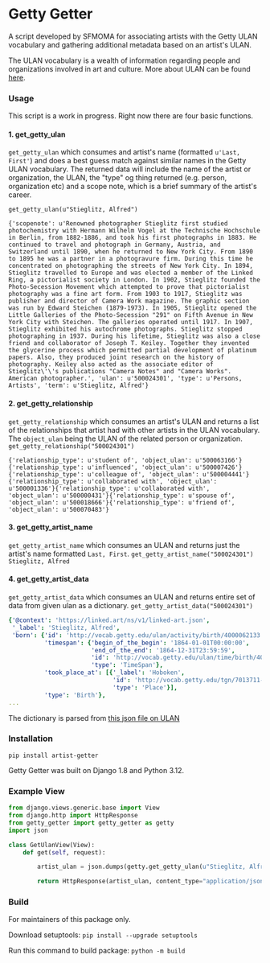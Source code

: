 # Getty Getter

A script developed by SFMOMA for associating artists with the Getty ULAN vocabulary and gathering additional metadata based on an artist's ULAN.

The ULAN vocabulary is a wealth of information regarding people and organizations involved in art and culture.  More about ULAN can be found [here](http://www.getty.edu/research/tools/vocabularies/ulan/about.html).

### Usage

This script is a work in progress.  Right now there are four basic functions.


#### 1. get_getty_ulan
`get_getty_ulan` which consumes and artist's name (formatted 	`u'Last, First'`) and does a best guess match against similar names in the Getty ULAN vocabulary.  The returned data will include the name of the artist or organization, the ULAN, the "type" og thing returned (e.g. person, organization etc) and a scope note, which is a brief summary of the artist's career.

`get_getty_ulan(u"Stieglitz, Alfred")`
```
{'scopenote': u'Renowned photographer Stieglitz first studied photochemistry with Hermann Wilhelm Vogel at the Technische Hochschule in Berlin, from 1882-1886, and took his first photographs in 1883. He continued to travel and photograph in Germany, Austria, and Switzerland until 1890, when he returned to New York City. From 1890 to 1895 he was a partner in a photogravure firm. During this time he concentrated on photographing the streets of New York City. In 1894, Stieglitz travelled to Europe and was elected a member of the Linked Ring, a pictorialist society in London. In 1902, Stieglitz founded the Photo-Secession Movement which attempted to prove that pictorialist photography was a fine art form. From 1903 to 1917, Stieglitz was publisher and director of Camera Work magazine. The graphic section was run by Edward Steichen (1879-1973). In 1905, Stieglitz opened the Little Galleries of the Photo-Secession "291" on Fifth Avenue in New York City with Steichen. The galleries operated until 1917. In 1907, Stieglitz exhibited his autochrome photographs. Stieglitz stopped photographing in 1937. During his lifetime, Stieglitz was also a close friend and collaborator of Joseph T. Keiley. Together they invented the glycerine process which permitted partial development of platinum papers. Also, they produced joint research on the history of photography. Keiley also acted as the associate editor of Stieglitz\'\'s publications "Camera Notes" and "Camera Works". American photographer.', 'ulan': u'500024301', 'type': u'Persons, Artists', 'term': u'Stieglitz, Alfred'}
```

#### 2. get_getty_relationship
`get_getty_relationship` which consumes an artist's ULAN and returns a list of the relationships that artist had with other artists in the ULAN vocabulary.  The `object_ulan` being the ULAN of the related person or organization.
`get_getty_relationship("500024301")`
```
{'relationship_type': u'student of', 'object_ulan': u'500063166'}{'relationship_type': u'influenced', 'object_ulan': u'500007426'}{'relationship_type': u'colleague of', 'object_ulan': u'500004441'}{'relationship_type': u'collaborated with', 'object_ulan': u'500001336'}{'relationship_type': u'collaborated with', 'object_ulan': u'500000431'}{'relationship_type': u'spouse of', 'object_ulan': u'500018666'}{'relationship_type': u'friend of', 'object_ulan': u'500070483'}
```

#### 3. get_getty_artist_name
`get_getty_artist_name` which consumes an ULAN and returns just the artist's name formatted `Last, First`.
`get_getty_artist_name("500024301")`
```Stieglitz, Alfred```

#### 4. get_getty_artist_data
`get_getty_artist_data` which consumes an ULAN and returns entire set of data from given ulan as a dictionary.
`get_getty_artist_data("500024301")`
```yaml
{'@context': 'https://linked.art/ns/v1/linked-art.json',
 '_label': 'Stieglitz, Alfred',
 'born': {'id': 'http://vocab.getty.edu/ulan/activity/birth/4000062133',
          'timespan': {'begin_of_the_begin': '1864-01-01T00:00:00',
                       'end_of_the_end': '1864-12-31T23:59:59',
                       'id': 'http://vocab.getty.edu/ulan/time/birth/4000062133',
                       'type': 'TimeSpan'},
          'took_place_at': [{'_label': 'Hoboken',
                             'id': 'http://vocab.getty.edu/tgn/7013711-place',
                             'type': 'Place'}],
          'type': 'Birth'},
...
  ```
The dictionary is parsed from [this json file on ULAN](http://vocab.getty.edu/ulan/500024301.json)

### Installation

`pip install artist-getter`

Getty Getter was built on Django 1.8 and Python 3.12.

### Example View

```python
from django.views.generic.base import View
from django.http import HttpResponse
from getty_getter import getty_getter as getty
import json

class GetUlanView(View):
	def get(self, request):

		artist_ulan = json.dumps(getty.get_getty_ulan(u"Stieglitz, Alfred"))

		return HttpResponse(artist_ulan, content_type="application/json")
```

### Build
For maintainers of this package only.

Download setuptools:
`pip install --upgrade setuptools`

Run this command to build package:
`python -m build`
